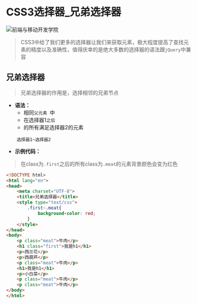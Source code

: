 # CSS3选择器_兄弟选择器


![前端与移动开发学院][1]
>CSS3中给了我们更多的选择器让我们来获取元素，极大程度提高了查找元素的精度以及准确性，值得庆幸的是绝大多数的选择器的语法跟`jQuery`中兼容



## 兄弟选择器
>兄弟选择器的作用是，选择相邻的兄弟节点

* **语法：**
    * 相同`父元素 `中
    * 在选择器1`之后`
    * 的所有满足选择器2的元素
```
    选择器1~选择器2
```

* **示例代码：**
>在class为`.first`之后的所有class为`.meat`的元素背景颜色会变为红色
```html
<!DOCTYPE html>
<html lang="en">
<head>
	<meta charset="UTF-8">
	<title>兄弟选择器</title>
	<style type="text/css">
		.first~.meat{
			background-color: red;
		}
	</style>
</head>
<body>
	<p class="meat">牛肉</p>
	<h1 class="first">我是h1</h1>
	<p>西兰花</p>
	<p>西葫芦</p>
	<p class="meat">牛肉</p>
	<h1>我是h1</h1>
	<p>小白菜</p>
	<p class="meat">牛肉</p>
	<p class="meat">牛肉</p>
</body>
</html>
```





  [1]: http://static.zybuluo.com/antumuFish/xfnngpb23mze67n7y3y9ir3l/desk.jpg

